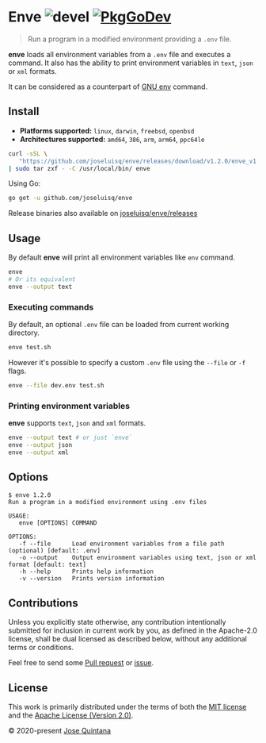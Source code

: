 # Enve ![devel](https://github.com/joseluisq/enve/workflows/devel/badge.svg) [![PkgGoDev](https://pkg.go.dev/badge/github.com/joseluisq/enve)](https://pkg.go.dev/github.com/joseluisq/enve)

> Run a program in a modified environment providing a `.env` file.

**enve** loads all environment variables from a `.env` file and executes a command. It also has the ability to print environment variables in `text`, `json` or `xml` formats.

It can be considered as a counterpart of [GNU env](https://www.gnu.org/software/coreutils/manual/html_node/env-invocation.html) command.

## Install

- **Platforms supported:** `linux`, `darwin`, `freebsd`, `openbsd`
- **Architectures supported:** `amd64`, `386`, `arm`, `arm64`, `ppc64le`

```sh
curl -sSL \
   "https://github.com/joseluisq/enve/releases/download/v1.2.0/enve_v1.2.0_linux_amd64.tar.gz" \
| sudo tar zxf - -C /usr/local/bin/ enve
```

Using Go:

```sh
go get -u github.com/joseluisq/enve
```

Release binaries also available on [joseluisq/enve/releases](https://github.com/joseluisq/enve/releases)

## Usage

By default **enve** will print all environment variables like `env` command. 

```sh
enve
# Or its equivalent
enve --output text
```

### Executing commands

By default, an optional `.env` file can be loaded from current working directory.

```sh
enve test.sh
```

However it's possible to specify a custom `.env` file using the `--file` or `-f` flags.

```sh
enve --file dev.env test.sh
```

### Printing environment variables

**enve** supports `text`, `json` and `xml` formats.

```sh
enve --output text # or just `enve`
enve --output json
enve --output xml
```

## Options

```
$ enve 1.2.0
Run a program in a modified environment using .env files

USAGE:
   enve [OPTIONS] COMMAND

OPTIONS:
   -f --file      Load environment variables from a file path (optional) [default: .env]
   -o --output    Output environment variables using text, json or xml format [default: text]
   -h --help      Prints help information
   -v --version   Prints version information
```

## Contributions

Unless you explicitly state otherwise, any contribution intentionally submitted for inclusion in current work by you, as defined in the Apache-2.0 license, shall be dual licensed as described below, without any additional terms or conditions.

Feel free to send some [Pull request](https://github.com/joseluisq/enve/pulls) or [issue](https://github.com/joseluisq/enve/issues).

## License

This work is primarily distributed under the terms of both the [MIT license](LICENSE-MIT) and the [Apache License (Version 2.0)](LICENSE-APACHE).

© 2020-present [Jose Quintana](https://git.io/joseluisq)
